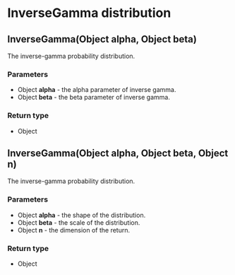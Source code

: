 InverseGamma distribution
=========================
InverseGamma(Object **alpha**, Object **beta**)
-----------------------------------------------

The inverse-gamma probability distribution.

### Parameters

- Object **alpha** - the alpha parameter of inverse gamma.
- Object **beta** - the beta parameter of inverse gamma.

### Return type

- Object



InverseGamma(Object **alpha**, Object **beta**, Object **n**)
-------------------------------------------------------------

The inverse-gamma probability distribution.

### Parameters

- Object **alpha** - the shape of the distribution.
- Object **beta** - the scale of the distribution.
- Object **n** - the dimension of the return.

### Return type

- Object




